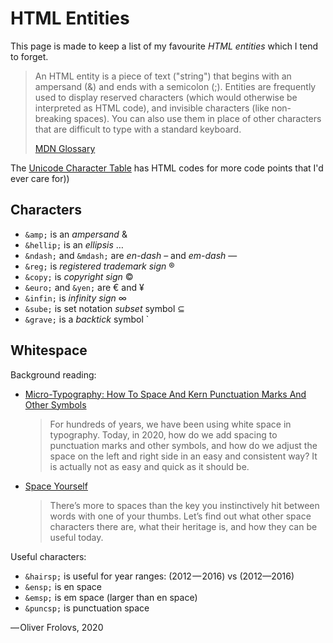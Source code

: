 # HTML Entities

This page is made to keep a list of my favourite _HTML entities_ which I tend to forget.

> An HTML entity is a piece of text ("string") that begins with an ampersand (\&) and ends with a semicolon (;). Entities are frequently used to display reserved characters (which would otherwise be interpreted as HTML code), and invisible characters (like non-breaking spaces). You can also use them in place of other characters that are difficult to type with a standard keyboard. 
> 
> [MDN Glossary](https://developer.mozilla.org/en-US/docs/Glossary/Entity)

The [Unicode Character Table](https://unicode-table.com/en/) has HTML codes for more code points that I'd ever care for))

## Characters

* `&amp;` is an _ampersand_ &amp;
* `&hellip;` is an _ellipsis_ &hellip;
* `&ndash;` and `&mdash;` are _en-dash_ &ndash; and _em-dash_ &mdash;
* `&reg;` is _registered trademark sign_ &reg;
* `&copy;` is _copyright sign_ &copy;
* `&euro;` and `&yen;` are &euro; and &yen;
* `&infin;` is _infinity sign_ &infin;
* `&sube;` is set notation _subset_ symbol &sube;
* `&grave;` is a _backtick_ symbol &grave;

## Whitespace

Background reading:

* [Micro-Typography: How To Space And Kern Punctuation Marks And Other Symbols](https://www.smashingmagazine.com/2020/05/micro-typography-space-kern-punctuation-marks-symbols/)
  
  > For hundreds of years, we have been using white space in typography. Today, in 2020, how do we add spacing to punctuation marks and other symbols, and how do we adjust the space on the left and right side in an easy and consistent way? It is actually not as easy and quick as it should be.

* [Space Yourself](https://www.smashingmagazine.com/2015/10/space-yourself/)
  
  > There’s more to spaces than the key you instinctively hit between words with one of your thumbs. Let’s find out what other space characters there are, what their heritage is, and how they can be useful today.

Useful characters:

* `&hairsp;` is useful for year ranges: (2012&hairsp;&mdash;&hairsp;2016) vs (2012&mdash;2016)
* `&ensp;` is en space
* `&emsp;` is em space (larger than en space)
* `&puncsp;` is punctuation space

&mdash;&hairsp;Oliver Frolovs, 2020